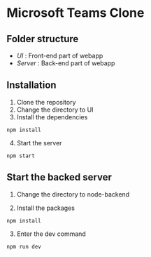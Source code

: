 # Microsoft Teams Clone

## Folder structure

- *UI* : Front-end part of webapp
- *Server* : Back-end part of webapp


## Installation
1. Clone the repository
2. Change the directory to UI
3. Install the dependencies
```
npm install
```

4. Start the server
```
npm start
```


## Start the backed server

1. Change the directory to node-backend 

2. Install the packages
```
npm install
```

3. Enter the dev command
```
npm run dev
```